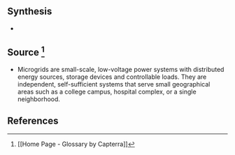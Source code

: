 ## Synthesis
- 
## Source [^1]
- Microgrids are small-scale, low-voltage power systems with distributed energy sources, storage devices and controllable loads. They are independent, self-sufficient systems that serve small geographical areas such as a college campus, hospital complex, or a single neighborhood.
## References

[^1]: [[Home Page - Glossary by Capterra]]